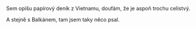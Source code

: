 Sem opíšu papírový deník z Vietnamu, doufám, že je aspoň trochu celistvý.

A stejně s Balkánem, tam jsem taky něco psal.
